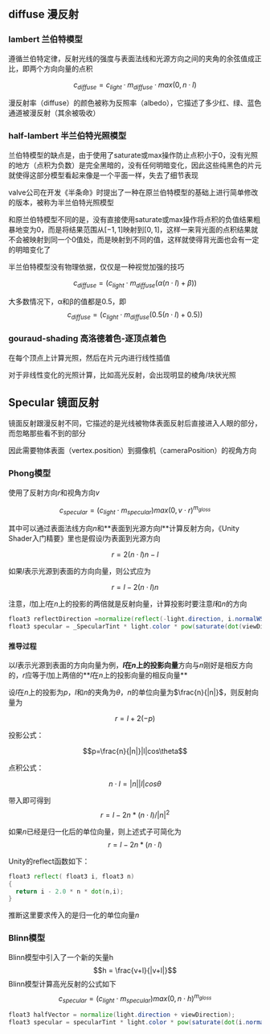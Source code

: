 ## diffuse 漫反射

### lambert 兰伯特模型

遵循兰伯特定律，反射光线的强度与表面法线和光源方向之间的夹角的余弦值成正比，即两个方向向量的点积

$$c_{diffuse} = c_{light} · m_{diffuse}·max(0,n·l)$$

漫反射率（diffuse）的颜色被称为反照率（albedo），它描述了多少红、绿、蓝色通道被漫反射（其余被吸收）

### half-lambert 半兰伯特光照模型

兰伯特模型的缺点是，由于使用了saturate或max操作防止点积小于0，没有光照的地方（点积为负数）是完全黑暗的，没有任何明暗变化，因此这些纯黑色的片元就使得这部分模型看起来像是一个平面一样，失去了细节表现

valve公司在开发《半条命》时提出了一种在原兰伯特模型的基础上进行简单修改的版本，被称为半兰伯特光照模型

和原兰伯特模型不同的是，没有直接使用saturate或max操作将点积的负值结果粗暴地变为0，而是将结果范围从$[-1,1]$映射到$[0,1]$，这样一来背光面的点积结果就不会被映射到同一个0值处，而是映射到不同的值，这样就使得背光面也会有一定的明暗变化了

半兰伯特模型没有物理依据，仅仅是一种视觉加强的技巧

$$c_{diffuse}=(c_{light}\cdot m_{diffuse}(\alpha(n\cdot l)+\beta))$$

大多数情况下，α和β的值都是0.5，即
$$c_{diffuse}=(c_{light}\cdot m_{diffuse}(0.5(n\cdot l)+0.5))$$

### gouraud-shading 高洛德着色-逐顶点着色

在每个顶点上计算光照，然后在片元内进行线性插值

对于非线性变化的光照计算，比如高光反射，会出现明显的棱角/块状光照

## Specular 镜面反射

镜面反射跟漫反射不同，它描述的是光线被物体表面反射后直接进入人眼的部分，而忽略那些看不到的部分

因此需要物体表面（vertex.position）到摄像机（cameraPosition）的视角方向

### Phong模型

使用了反射方向$r$和视角方向$v$

$$c_{specular} = (c_{light}\cdot m_{specular})max(0,v\cdot r)^{m_{gloss}}$$

其中可以通过表面法线方向$n$和**表面到光源方向$l$**计算反射方向，《Unity Shader入门精要》里也是假设$l$为表面到光源方向

$$r = 2(n\cdot l)n - l$$

如果$l$表示光源到表面的方向向量，则公式应为

$$r = l-2(n\cdot l)n $$

注意，$l$加上$l$在$n$上的投影的两倍就是反射向量，计算投影时要注意$l$和$n$的方向

``` glsl
float3 reflectDirection =normalize(reflect(-light.direction, i.normalWS));
float3 specular = _SpecularTint * light.color * pow(saturate(dot(viewDirection, reflectDirection)), _Smoothness * 100);
```

#### 推导过程

以$l$表示光源到表面的方向向量为例，**$l$在$n$上的投影向量**方向与$n$刚好是相反方向的，$r$应等于$l$加上两倍的**$l$在$n$上的投影向量的相反向量**

设$l$在$n$上的投影为$p$，$l$和$n$的夹角为$\theta$，$n$的单位向量为$\frac{n}{|n|}$，则反射向量为

$$r=l+2(-p)$$

投影公式：

$$p=\frac{n}{|n|}|l|cos\theta$$

点积公式：

$$n\cdot l = |n||l|cos\theta$$

带入即可得到$$r=l-2n * (n\cdot l) / |n|^2$$

如果$n$已经是归一化后的单位向量，则上述式子可简化为$$r=l-2n * (n\cdot l) $$

Unity的reflect函数如下：

``` glsl
float3 reflect( float3 i, float3 n)
{
  return i - 2.0 * n * dot(n,i);
}
```

推断这里要求传入的是归一化的单位向量$n$

### Blinn模型

Blinn模型中引入了一个新的矢量h
$$h = \frac{v+l}{|v+l|}$$
Blinn模型计算高光反射的公式如下
$$c_{specular} = (c_{light}\cdot m_{specular})max(0,n\cdot h)^{m_{gloss}}$$

```glsl
float3 halfVector = normalize(light.direction + viewDirection);
float3 specular = specularTint * light.color * pow(saturate(dot(i.normalWS, halfVector)), _Smoothness * 100);
```
